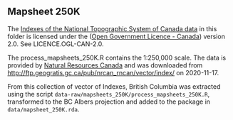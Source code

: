 ## Mapsheet 250K

The [Indexes of the National Topographic System of Canada data](https://open.canada.ca/data/en/dataset/055919c2-101e-4329-bfd7-1d0c333c0e62) in this folder is licensed under the ([Open Government Licence - Canada](http://open.canada.ca/en/open-government-licence-canada)) version 2.0. See LICENCE.OGL-CAN-2.0.

The process_mapsheets_250K.R contains the 1:250,000 scale. The data is provided by [Natural Resources Canada](https://www.nrcan.gc.ca/earth-sciences/geography/topographic-information/free-data-geogratis/download-directory-documentation/17215) and was downloaded from http://ftp.geogratis.gc.ca/pub/nrcan_rncan/vector/index/ on 2020-11-17.

From this collection of vector of Indexes, British Columbia was extracted using the script `data-raw/mapsheets_250K/process_mapsheets_250K.R`, transformed to the BC Albers projection and added to the package in `data/mapsheet_250K.rda`.
